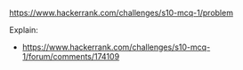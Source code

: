 https://www.hackerrank.com/challenges/s10-mcq-1/problem

Explain:

- https://www.hackerrank.com/challenges/s10-mcq-1/forum/comments/174109
